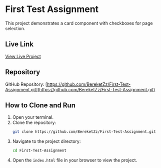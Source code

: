 # First Test Assignment

This project demonstrates a card component with checkboxes for page selection.

## Live Link

[View Live Project](https://first-test-assignment-nqbq6oy5z-bereketzzs-projects.vercel.app/)

## Repository

GitHub Repository: [https://github.com/BereketZz/First-Test-Assignment.git](https://github.com/BereketZz/First-Test-Assignment.git)

## How to Clone and Run

1. Open your terminal.
2. Clone the repository:
    ```bash
    git clone https://github.com/BereketZz/First-Test-Assignment.git
    ```
3. Navigate to the project directory:
    ```bash
    cd First-Test-Assignment
    ```
4. Open the `index.html` file in your browser to view the project.
